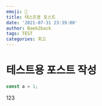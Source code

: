 ```yaml
---
emoji: 🌱
title: 테스트용 포스트
date: '2021-07-31 23:39:00'
author: Baek2back
tags: TEST
categories: 회고
---
```


# 테스트용 포스트 작성

```javascript
const a = 1;
```

$123$

